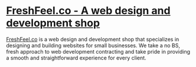 # [FreshFeel.co - A web design and development shop](https://freshfeel-co.github.io/)

[FreshFeel.co](https://freshfeel-co.github.io/) is a web design and development shop that specializes in designing and building websites for small businesses. We take a no BS, fresh approach to web development contracting and take pride in providing a smooth and straightforward experience for every client.